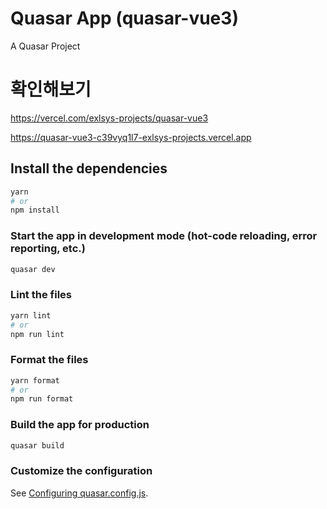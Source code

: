 # Quasar App (quasar-vue3)

A Quasar Project

# 확인해보기

https://vercel.com/exlsys-projects/quasar-vue3

https://quasar-vue3-c39vyq1l7-exlsys-projects.vercel.app

## Install the dependencies

```bash
yarn
# or
npm install
```

### Start the app in development mode (hot-code reloading, error reporting, etc.)

```bash
quasar dev
```

### Lint the files

```bash
yarn lint
# or
npm run lint
```

### Format the files

```bash
yarn format
# or
npm run format
```

### Build the app for production

```bash
quasar build
```

### Customize the configuration

See [Configuring quasar.config.js](https://v2.quasar.dev/quasar-cli-vite/quasar-config-js).
